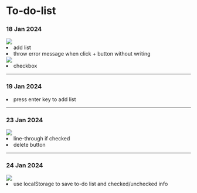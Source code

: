 # To-do-list

<h3>18 Jan 2024</h3>
<img src="https://github.com/SuyoungPark22/To-do-list/assets/80474128/cdccb7c0-e413-4db3-9dae-7a1325f25ad6">
<li>add list</li>
<li>throw error message when click + button without writing</li>

<img src="https://github.com/SuyoungPark22/To-do-list/assets/80474128/b69f9b9d-107e-4ece-8e6c-80226f7ca6e9">
<li>checkbox</li>

---

<h3>19 Jan 2024</h3>
<li>press enter key to add list</li>

---

<h3>23 Jan 2024</h3>
<img src="https://github.com/SuyoungPark22/To-do-list/assets/80474128/b9844a54-b1b1-498b-aa35-1ea9e38d99a3">
<li>line-through if checked</li>
<li>delete button</li>

- - -

<h3>24 Jan 2024</h3>
<img src="https://github.com/SuyoungPark22/To-do-list/assets/80474128/211f26b4-97b8-4715-a27c-6ffcd3af7dbc">
<li>use localStorage to save to-do list and checked/unchecked info</li>
